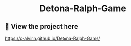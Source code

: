 <h1 align="center">Detona-Ralph-Game</h1>

## 📲 View the project here
<a href="https://c-alvinn.github.io/Detona-Ralph-Game/">https://c-alvinn.github.io/Detona-Ralph-Game/</a>
